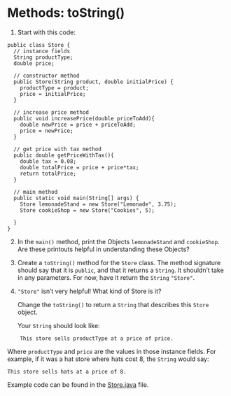 # Methods: toString()

1. Start with this code: 

```
public class Store {
  // instance fields
  String productType;
  double price;
  
  // constructor method
  public Store(String product, double initialPrice) {
    productType = product;
    price = initialPrice;
  }
  
  // increase price method
  public void increasePrice(double priceToAdd){
    double newPrice = price + priceToAdd;
    price = newPrice;
  }
  
  // get price with tax method
  public double getPriceWithTax(){
    double tax = 0.08;
    double totalPrice = price + price*tax;
    return totalPrice;
  }

  // main method
  public static void main(String[] args) {
    Store lemonadeStand = new Store("Lemonade", 3.75);
    Store cookieShop = new Store("Cookies", 5);

  }
}
```

2. In the ```main()``` method, print the Objects ```lemonadeStand``` and ```cookieShop```. Are these printouts helpful in understanding these Objects?

3. Create a ```toString()``` method for the ```Store``` class. The method signature should say that it is ```public```, and that it returns a ```String```. It shouldn’t take in any parameters. For now, have it return the ```String``` ```"Store"```.

4. ```"Store"``` isn’t very helpful! What kind of Store is it?

	Change the ```toString()``` to return a ```String``` that describes this ```Store``` object.

	Your ```String``` should look like:

```
	This store sells productType at a price of price.
```

Where ```productType``` and ```price``` are the values in those instance fields. For example, if it was a hat store where hats cost 8, the ```String``` would say:

```
This store sells hats at a price of 8.
```

Example code can be found in the [Store.java](https://github.com/upliftdev/Foundations/blob/main/3.Classes_and_Objects/Methods-toString/src/main/java/com/examples/classes13/Store.java) file.


